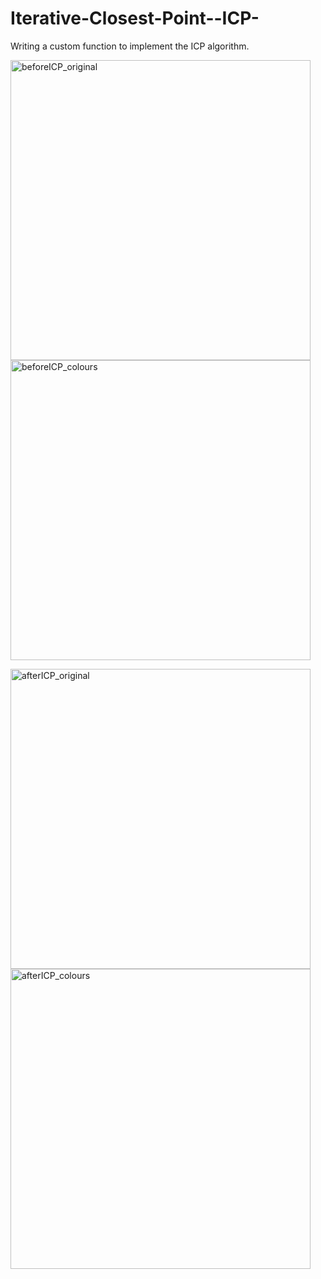 # Iterative-Closest-Point--ICP-


Writing a custom function to implement the ICP algorithm.

<img width="480" alt="beforeICP_original" src="https://user-images.githubusercontent.com/103215628/202779490-b3b28602-93d0-43b4-aeab-9a54bbe2b13b.png"> <img width="480" alt="beforeICP_colours" src="https://user-images.githubusercontent.com/103215628/202779500-cee7ce27-b1ed-4562-a88a-8c8552106725.png">




<img width="480" alt="afterICP_original" src="https://user-images.githubusercontent.com/103215628/202779537-f25a8d4d-f048-4c3b-a3d6-65bb663829ab.png"><img width="480" alt="afterICP_colours" src="https://user-images.githubusercontent.com/103215628/202779542-0b2d67b9-220e-4678-b065-72a8d331b585.png">
